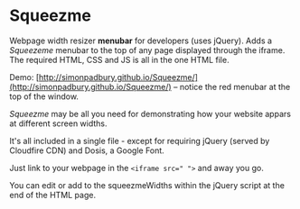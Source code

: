 # Squeezme

Webpage width resizer **menubar** for developers (uses jQuery). Adds a _Squeezeme_ menubar to the top of any page displayed through the iframe. The required HTML, CSS and JS is all in the one HTML file.

Demo: [http://simonpadbury.github.io/Squeezme/](http://simonpadbury.github.io/Squeezme/) – notice the red menubar at the top of the window.

_Squeezme_ may be all you need for demonstrating how your website appars at different screen widths.

It's all included in a single file - except for requiring jQuery (served by Cloudfire CDN) and Dosis, a Google Font.

Just link to your webpage in the `<iframe src=" ">` and away you go.

You can edit or add to the squeezmeWidths within the jQuery script at the end of the HTML page.
